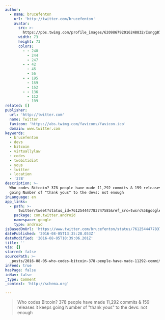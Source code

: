 ```yaml
---
author:
  - name: brucefenton
    url: 'http://twitter.com/brucefenton'
    avatar:
      src: >-
        https://pbs.twimg.com/profile_images/620986792016248832/Isngg87M_bigger.jpg
      width: 73
      height: 73
      colors:
        - - 240
          - 244
          - 247
        - - 42
          - 46
          - 56
        - - 195
          - 169
          - 162
        - - 136
          - 112
          - 109
related: []
publisher:
  url: 'http://twitter.com'
  name: Twitter
  favicon: 'https://abs.twimg.com/favicons/favicon.ico'
  domain: www.twitter.com
keywords:
  - brucefenton
  - devs
  - bitcoin
  - virtuallylaw
  - codes
  - twobitidiot
  - yous
  - twitter
  - location
  - '378'
description: >-
  Who codes Bitcoin? 378 people have made 11,292 commits & 159 releases it keeps
  going Number of "thank yous" to the devs: not enough
inLanguage: en
app_links:
  - path: >-
      twitter/tweet?status_id=761254447783747585&ref_src=twsrc%5Egoogle%7Ctwcamp%5Eandroidseo%7Ctwgr%5Estatus%7Ctwterm%5E761254447783747585
    package: com.twitter.android
    namespace: google
    type: android
isBasedOnUrl: 'https://www.twitter.com/brucefenton/status/761254447783747585'
datePublished: '2016-08-05T13:35:28.053Z'
dateModified: '2016-08-05T10:39:06.201Z'
title: ''
via: {}
starred: false
sourcePath: >-
  _posts/2016-08-05-who-codes-bitcoin-378-people-have-made-11292-commits-and-159.md
inFeed: true
hasPage: false
inNav: false
_type: Comment
_context: 'http://schema.org'

---
```

> Who codes Bitcoin? 378 people have made 11,292 commits & 159 releases it keeps going Number of "thank yous" to the devs: not enough